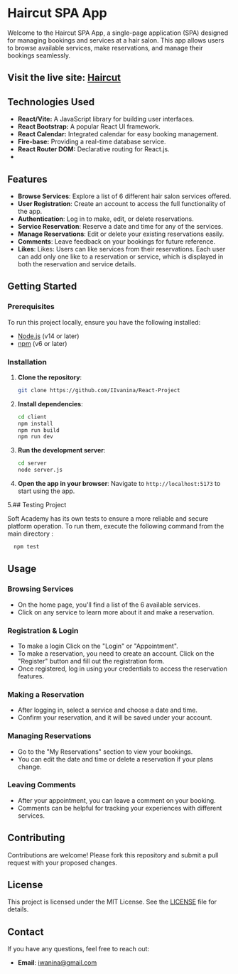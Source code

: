 # Haircut SPA App

Welcome to the Haircut SPA App, a single-page application (SPA) designed for managing bookings and services at a hair salon. This app allows users to browse available services, make reservations, and manage their bookings seamlessly.
## Visit the live site: [Haircut](https://react-project-5a2ef.web.app/)

## Technologies Used

- **React/Vite:** A JavaScript library for building user interfaces.
- **React Bootstrap:** A popular React UI framework.
- **React Calendar:** Integrated calendar for easy booking management.
- **Fire-base:** Providing a real-time database service.
- **React Router DOM:** Declarative routing for React.js.
- 
## Features

- **Browse Services**: Explore a list of 6 different hair salon services offered.
- **User Registration**: Create an account to access the full functionality of the app.
- **Authentication**: Log in to make, edit, or delete reservations.
- **Service Reservation**: Reserve a date and time for any of the services.
- **Manage Reservations**: Edit or delete your existing reservations easily.
- **Comments**: Leave feedback on your bookings for future reference.
- **Likes**: Likes: Users can like services from their reservations. Each user can add only one like to a reservation or service, which is displayed in both the reservation and service details.

## Getting Started

### Prerequisites

To run this project locally, ensure you have the following installed:

- [Node.js](https://nodejs.org/) (v14 or later)
- [npm](https://www.npmjs.com/) (v6 or later)

### Installation

1. **Clone the repository**:
    ```bash
    git clone https://github.com/IIvanina/React-Project
    ```

2. **Install dependencies**:
    ```bash
    cd client
    npm install
    npm run build
    npm run dev
    ```

3. **Run the development server**:
    ```bash
    cd server
    node server.js
    ```

4. **Open the app in your browser**:
    Navigate to `http://localhost:5173` to start using the app.

5.## Testing Project

Soft Academy has its own tests to ensure a more reliable and secure platform operation. To run them, execute the following command from the main directory :

  ```bash
    npm test
  ```

## Usage

### Browsing Services

- On the home page, you'll find a list of the 6 available services.
- Click on any service to learn more about it and make a reservation.

### Registration & Login
- To make a login Click on the "Login" or "Appointment".
- To make a reservation, you need to create an account. Click on the "Register" button and fill out the registration form.
- Once registered, log in using your credentials to access the reservation features.

### Making a Reservation

- After logging in, select a service and choose a date and time.
- Confirm your reservation, and it will be saved under your account.

### Managing Reservations

- Go to the "My Reservations" section to view your bookings.
- You can edit the date and time or delete a reservation if your plans change.

### Leaving Comments

- After your appointment, you can leave a comment on your booking.
- Comments can be helpful for tracking your experiences with different services.

## Contributing

Contributions are welcome! Please fork this repository and submit a pull request with your proposed changes.

## License

This project is licensed under the MIT License. See the [LICENSE](LICENSE) file for details.

## Contact

If you have any questions, feel free to reach out:

- **Email**: iwanina@gmail.com
